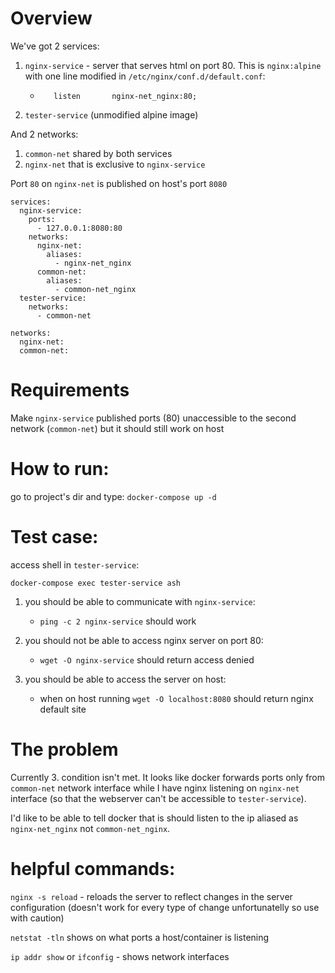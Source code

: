 # Overview
We've got 2 services:
1. `nginx-service` - server that serves html on port 80. This is `nginx:alpine` with one line modified in `/etc/nginx/conf.d/default.conf`: 

   - `   listen       nginx-net_nginx:80;`

1. `tester-service` (unmodified alpine image)

And 2 networks:
1.  `common-net` shared by both services
1. `nginx-net` that is exclusive to `nginx-service`

Port `80` on `nginx-net` is published on host's port `8080`

```
services:
  nginx-service:
    ports:
      - 127.0.0.1:8080:80
    networks:
      nginx-net:
        aliases:
          - nginx-net_nginx
      common-net:
        aliases:
          - common-net_nginx
  tester-service:
    networks:
      - common-net

networks:
  nginx-net:
  common-net:
```

# Requirements
Make `nginx-service` published ports (80) unaccessible to the second network (`common-net`) but it should still work on host

# How to run:
go to project's dir and type:
`docker-compose up -d`

# Test case:
access shell in `tester-service`:

`docker-compose exec tester-service ash`

1. you should be able to communicate with `nginx-service`:

   - `ping -c 2 nginx-service` should work

2. you should not be able to access nginx server on port 80:

   - `wget -O nginx-service` should return access denied

3. you should be able to access the server on host:

   - when on host running `wget -O localhost:8080` should return nginx default site

# The problem

Currently 3. condition isn't met. It looks like docker forwards ports only from `common-net` network interface while I have nginx listening on `nginx-net` interface (so that the webserver can't be accessible to `tester-service`). 

I'd like to be able to tell docker that is should listen to the ip aliased as `nginx-net_nginx` not `common-net_nginx`.

# helpful commands:

`nginx -s reload` - reloads the server to reflect changes in the server configuration (doesn't work for every type of change unfortunatelly so use with caution)

`netstat -tln` shows on what ports a host/container is listening

`ip addr show` or `ifconfig` - shows network interfaces
